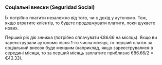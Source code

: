 ### Соціальні внески (Seguridad Social)

Їх потрібно платити незалежно від того, чи є дохід у аутономо. Тож, якщо втратите клієнтів, то будете продовжувати
платити, поки шукаєте нових.

Перший рік діє знижка (потрібно сплачувати €86.66 на місяць). Якщо ви зареєстрували аутономо після 1-го числа місяця, то
перший платіж за соціальний внесок буде меншим (наприклад, якщо зареєструвалися в середині місяця, то за перший місяць
заплатите приблизно €86.66/2 = €43.33).
